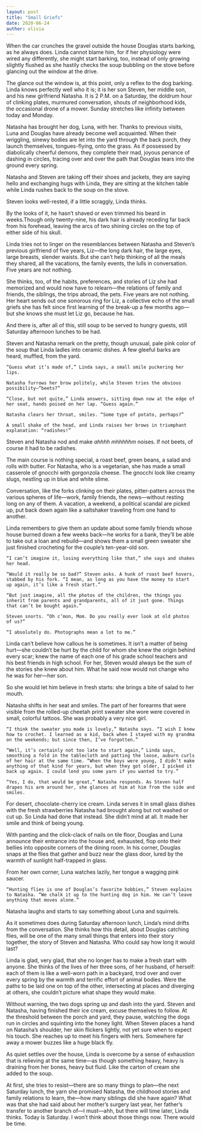 ```yaml
---
layout: post
title: "Small Griefs"
date: 2020-06-24
author: olivia
---
```


When the car crunches the gravel outside the house Douglas starts barking, as he always does. Linda cannot blame him, for if her physiology were wired any differently, she might start barking, too, instead of only growing slightly flushed as she hastily checks the soup bubbling on the stove before glancing out the window at the drive.

The glance out the window is, at this point, only a reflex to the dog barking. Linda knows perfectly well who it is; it is her son Steven, her middle son, and his new girlfriend Natasha. It is 2 P.M. on a Saturday, the doldrum hour of clinking plates, murmured conversation, shouts of neighborhood kids, the occasional drone of a mower. Sunday stretches like infinity between today and Monday.

Natasha has brought her dog, Luna, with her. Thanks to previous visits, Luna and Douglas have already become well acquainted. When their wriggling, sinewy bodies are let into the yard through the back porch, they launch themselves, tongues-flying, onto the grass. As if possessed by diabolically cheerful demons, they complete their mad, joyous penance of dashing in circles, tracing over and over the path that Douglas tears into the ground every spring.

Natasha and Steven are taking off their shoes and jackets, they are saying hello and exchanging hugs with Linda, they are sitting at the kitchen table while Linda rushes back to the soup on the stove.

Steven looks well-rested, if a little scraggly, Linda thinks.

By the looks of it, he hasn’t shaved or even trimmed his beard in weeks.Though only twenty-nine, his dark hair is already receding far back from his forehead, leaving the arcs of two shining circles on the top of either side of his skull.

Linda tries not to linger on the resemblances between Natasha and Steven’s previous girlfriend of five years, Liz—the long dark hair, the large eyes, large breasts, slender waists. But she can’t help thinking of all the meals they shared, all the vacations, the family events, the lulls in conversation. Five years are not nothing.

She thinks, too, of the habits, preferences, and stories of Liz she had memorized and would now have to relearn—the relations of family and friends, the siblings, the trips abroad, the pets. Five years are not nothing. Her heart sends out one sonorous ring for Liz, a collective echo of the small griefs she has felt since first learning of the break-up a few months ago—but she knows she must let Liz go, because he has.

And there is, after all of this, still soup to be served to hungry guests, still Saturday afternoon lunches to be had.

Steven and Natasha remark on the pretty, though unusual, pale pink color of the soup that Linda ladles into ceramic dishes. A few gleeful barks are heard, muffled, from the yard.

	“Guess what it’s made of,” Linda says, a small smile puckering her lips.

	Natasha furrows her brow politely, while Steven tries the obvious possibility—“beets?”

	“Close, but not quite,” Linda answers, sitting down now at the edge of her seat, hands poised on her lap. “Guess again.”

	Natasha clears her throat, smiles. “Some type of potato, perhaps?”

	A small shake of the head, and Linda raises her brows in triumphant explanation: “radishes!”

Steven and Natasha nod and make *_ahhhh mhhhhhm_* noises. If not beets, of course it had to be radishes.

The main course is nothing special, a roast beef, green beans, a salad and rolls with butter. For Natasha, who is a vegetarian, she has made a small casserole of gnocchi with gorgonzola cheese. The gnocchi look like creamy slugs, nestling up in blue and white slime.

Conversation, like the forks clinking on their plates, pitter-patters across the various spheres of life—work, family friends, the news—without resting long on any of them. A vacation, a weekend, a political scandal are picked up, put back down again like a saltshaker traveling from one hand to another.

Linda remembers to give them an update about some family friends whose house burned down a few weeks back—he works for a bank, they’ll be able to take out a loan and rebuild—and shows them a small green sweater she just finished crocheting for the couple’s ten-year-old son.

	“I can’t imagine it, losing everything like that,” she says and shakes her head.

	“Would it really be so bad?” Steven asks. A hunk of roast beef hovers, stabbed by his fork. “I mean, as long as you have the money to start up again, it’s like a fresh start.”

	“But just imagine, all the photos of the children, the things you inherit from parents and grandparents, all of it just gone. Things that can’t be bought again.”

	Steven snorts. “Oh c’mon, Mom. Do you really ever look at old photos of us?”

	“I absolutely do. Photographs mean a lot to me.”

Linda can’t believe how callous he is sometimes. It isn’t a matter of being hurt—she couldn’t be hurt by the child for whom she knew the origin behind every scar; knew the name of each one of his grade school teachers and his best friends in high school. For her, Steven would always be the sum of the stories she knew about him. What he said now would not change who he was for her—her son.

So she would let him believe in fresh starts: she brings a bite of salad to her mouth.

Natasha shifts in her seat and smiles. The part of her forearms that were visible from the rolled-up cheetah print sweater she wore were covered in small, colorful tattoos. She was probably a very nice girl.

	“I think the sweater you made is lovely,” Natasha says. “I wish I knew how to crochet. I learned as a kid, back when I stayed with my grandma on the weekends; but since then, I’ve forgotten.”

	“Well, it’s certainly not too late to start again,” Linda says, smoothing a fold in the tablecloth and patting the loose, auburn curls of her hair at the same time. “When the boys were young, I didn’t make anything of that kind for years, but when they got older, I picked it back up again. I could lend you some yarn if you wanted to try.”

	“Yes, I do, that would be great,” Natasha responds. As Steven half drapes his arm around her, she glances at him at him from the side and smiles.

For desert, chocolate-cherry ice cream. Linda serves it in small glass dishes with the fresh strawberries Natasha had brought along but not washed or cut up. So Linda had done that instead. She didn’t mind at all. It made her smile and think of being young.

With panting and the click-clack of nails on tile floor, Douglas and Luna announce their entrance into the house and, exhausted, flop onto their bellies into opposite corners of the dining room. In his corner, Douglas snaps at the flies that gather and buzz near the glass door, lured by the warmth of sunlight half-trapped in glass.

From her own corner, Luna watches lazily, her tongue a wagging pink saucer.

	“Hunting flies is one of Douglas’s favorite hobbies,” Steven explains to Natasha. “We chalk it up to the hunting dog in him. He can’t leave anything that moves alone.”

Natasha laughs and starts to say something about Luna and squirrels.

As it sometimes does during Saturday afternoon lunch, Linda’s mind drifts from the conversation. She thinks how this detail, about Douglas catching flies, will be one of the many small things that enters into their story together, the story of Steven and Natasha. Who could say how long it would last?

Linda is glad, very glad, that she no longer has to make a fresh start with anyone. She thinks of the lives of her three sons, of her husband, of herself: each of them is like a well-worn path in a backyard, trod over and over every spring by the warmth and terrific effort of animal bodies. Were the paths to be laid one on top of the other, intersecting at places and diverging at others, she couldn’t picture what shape they would make.

Without warning, the two dogs spring up and dash into the yard. Steven and Natasha, having finished their ice cream, excuse themselves to follow. At the threshold between the porch and yard, they pause, watching the dogs run in circles and squinting into the honey light. When Steven places a hand on Natasha’s shoulder, her skin flickers lightly, not yet sure when to expect his touch. She reaches up to meet his fingers with hers. Somewhere far away a mower buzzes like a huge black fly.

As quiet settles over the house, Linda is overcome by a sense of exhaustion that is relieving at the same time—as though something heavy, heavy is draining from her bones, heavy but fluid. Like the carton of cream she added to the soup.

At first, she tries to resist—there are so many things to plan—the next Saturday lunch, the yarn she promised Natasha, the childhood stories and family relations to learn, the—how many siblings did she have again? What was that she had said about her mother’s surgery last year, her father’s transfer to another branch of—I must—ahh, but there will time later, Linda thinks. Today is Saturday. I won’t think about those things now. There would be time.

